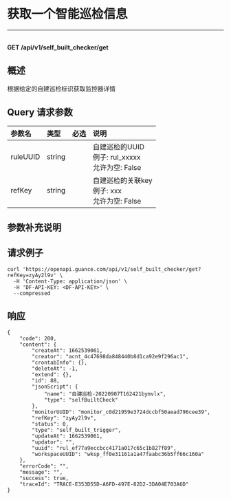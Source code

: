 # 获取一个智能巡检信息

---

<br />**GET /api/v1/self_built_checker/get**

## 概述
根据给定的自建巡检标识获取监控器详情




## Query 请求参数

| 参数名        | 类型     | 必选   | 说明              |
|:-----------|:-------|:-----|:----------------|
| ruleUUID | string |  | 自建巡检的UUID<br>例子: rul_xxxxx <br>允许为空: False <br> |
| refKey | string |  | 自建巡检的关联key<br>例子: xxx <br>允许为空: False <br> |

## 参数补充说明





## 请求例子
```shell
curl 'https://openapi.guance.com/api/v1/self_built_checker/get?refKey=zyAy2l9v' \
  -H 'Content-Type: application/json' \
  -H 'DF-API-KEY: <DF-API-KEY>' \
  --compressed
```




## 响应
```shell
{
    "code": 200,
    "content": {
        "createAt": 1662539061,
        "creator": "acnt_4c47698da848440b8d1ca92e9f296ac1",
        "crontabInfo": {},
        "deleteAt": -1,
        "extend": {},
        "id": 88,
        "jsonScript": {
            "name": "自建巡检-20220907T162421bymvlx",
            "type": "selfBuiltCheck"
        },
        "monitorUUID": "monitor_c0d21959e3724dccbf50aead796cee39",
        "refKey": "zyAy2l9v",
        "status": 0,
        "type": "self_built_trigger",
        "updateAt": 1662539061,
        "updator": "",
        "uuid": "rul_ef77a9eccbcc4171a017c65c1b827f89",
        "workspaceUUID": "wksp_ff0e31161a1a47faabc36b5ff66c160a"
    },
    "errorCode": "",
    "message": "",
    "success": true,
    "traceId": "TRACE-E353D55D-A6FD-497E-82D2-3DA04E703A6D"
} 
```




